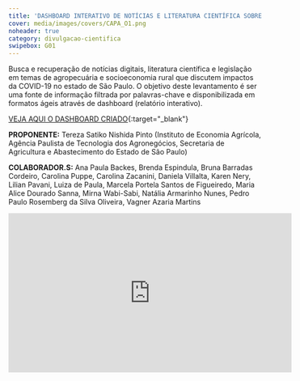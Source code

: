 ```yaml
---
title: 'DASHBOARD INTERATIVO DE NOTÍCIAS E LITERATURA CIENTÍFICA SOBRE IMPACTOS DA COVID-19'
cover: media/images/covers/CAPA_O1.png
noheader: true
category: divulgacao-cientifica
swipebox: G01
---
```

  
Busca e recuperação de notícias digitais, literatura científica e legislação em temas de agropecuária e socioeconomia rural que discutem impactos da COVID-19 no estado de São Paulo. O objetivo deste levantamento é ser uma fonte de informação filtrada por palavras-chave e disponibilizada em formatos ágeis através de dashboard (relatório interativo).


[VEJA AQUI O DASHBOARD CRIADO](https://datastudio.google.com/u/0/reporting/43874fdf-6206-4771-a12a-e799aed7ddfc?s=rR3xwn_238c){:target="_blank"}

  
**PROPONENTE:**
Tereza Satiko Nishida Pinto (Instituto de Economia Agrícola, Agência Paulista de Tecnologia dos Agronegócios, Secretaria de Agricultura e Abastecimento do Estado de São Paulo)
  
**COLABORADOR.S:**
Ana Paula Backes, Brenda Espindula, Bruna Barradas Cordeiro, Carolina Puppe, Carolina Zacanini, Daniela Villalta, Karen Nery, Lilian Pavani, Luiza de Paula, Marcela Portela Santos de Figueiredo, Maria Alice Dourado Sanna, Mirna Wabi-Sabi, Natália Armarinho Nunes, Pedro Paulo Rosemberg da Silva Oliveira, Vagner Azaria Martins

<div class="video-wrapper video-wrapper-16x9">
<iframe width="560" height="315" src="https://www.youtube.com/embed/gUTX0snK3OE" frameborder="0" allow="accelerometer; autoplay; encrypted-media; gyroscope; picture-in-picture" allowfullscreen></iframe>
</div>
